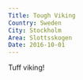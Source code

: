 ```yaml
---
Title: Tough Viking
Country: Sweden
City: Stockholm
Area: Slottsskogen
Date: 2016-10-01
---
```


Tuff viking!
